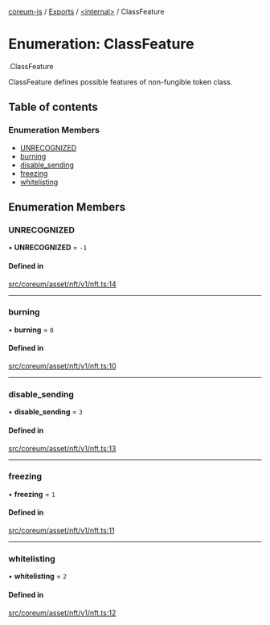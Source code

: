 [coreum-js](../README.md) / [Exports](../modules.md) / [<internal\>](../modules/internal_.md) / ClassFeature

# Enumeration: ClassFeature

[<internal>](../modules/internal_.md).ClassFeature

ClassFeature defines possible features of non-fungible token class.

## Table of contents

### Enumeration Members

- [UNRECOGNIZED](internal_.ClassFeature.md#unrecognized)
- [burning](internal_.ClassFeature.md#burning)
- [disable\_sending](internal_.ClassFeature.md#disable_sending)
- [freezing](internal_.ClassFeature.md#freezing)
- [whitelisting](internal_.ClassFeature.md#whitelisting)

## Enumeration Members

### UNRECOGNIZED

• **UNRECOGNIZED** = ``-1``

#### Defined in

[src/coreum/asset/nft/v1/nft.ts:14](https://github.com/CooperFoundation/coreum-js/blob/e00873a/src/coreum/asset/nft/v1/nft.ts#L14)

___

### burning

• **burning** = ``0``

#### Defined in

[src/coreum/asset/nft/v1/nft.ts:10](https://github.com/CooperFoundation/coreum-js/blob/e00873a/src/coreum/asset/nft/v1/nft.ts#L10)

___

### disable\_sending

• **disable\_sending** = ``3``

#### Defined in

[src/coreum/asset/nft/v1/nft.ts:13](https://github.com/CooperFoundation/coreum-js/blob/e00873a/src/coreum/asset/nft/v1/nft.ts#L13)

___

### freezing

• **freezing** = ``1``

#### Defined in

[src/coreum/asset/nft/v1/nft.ts:11](https://github.com/CooperFoundation/coreum-js/blob/e00873a/src/coreum/asset/nft/v1/nft.ts#L11)

___

### whitelisting

• **whitelisting** = ``2``

#### Defined in

[src/coreum/asset/nft/v1/nft.ts:12](https://github.com/CooperFoundation/coreum-js/blob/e00873a/src/coreum/asset/nft/v1/nft.ts#L12)

